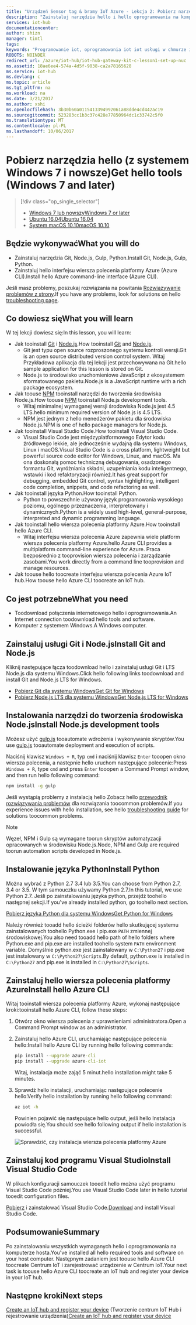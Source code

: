 ```yaml
---
title: "Urządzeń Sensor tag & bramy IoT Azure - Lekcja 2: Pobierz narzędzia (system Windows) | Dokumentacja firmy Microsoft"
description: "Zainstaluj narzędzia hello i hello oprogramowania na komputerze hosta z systemem Windows, tworzenia Centrum IoT i zarejestrować urządzenie w Centrum IoT hello."
services: iot-hub
documentationcenter: 
author: shizn
manager: timtl
tags: 
keywords: "Programowanie iot, oprogramowania iot iot usługi w chmurze internet rzeczy oprogramowania, azure cli, zainstaluj oprogramowanie git w systemie windows, system gulp Uruchom, zainstalowania systemu operacyjnego windows node js, instalowania npm w systemie windows, zainstaluj python w systemie windows"
ROBOTS: NOINDEX
redirect_url: /azure/iot-hub/iot-hub-gateway-kit-c-lesson1-set-up-nuc
ms.assetid: 18ae6ee4-574a-4d5f-9838-ca2a78165628
ms.service: iot-hub
ms.devlang: c
ms.topic: article
ms.tgt_pltfrm: na
ms.workload: na
ms.date: 3/21/2017
ms.author: xshi
ms.openlocfilehash: 3b30b60a0115413394992061a88dde4cd442ac19
ms.sourcegitcommit: 523283cc1b3c37c428e77850964dc1c33742c5f0
ms.translationtype: MT
ms.contentlocale: pl-PL
ms.lasthandoff: 10/06/2017
---
```

# <a name="get-hello-tools-windows-7-and-later"></a><span data-ttu-id="4e0f6-104">Pobierz narzędzia hello (z systemem Windows 7 i nowsze)</span><span class="sxs-lookup"><span data-stu-id="4e0f6-104">Get hello tools (Windows 7 and later)</span></span>
> [!div class="op_single_selector"]
> * [<span data-ttu-id="4e0f6-105">Windows 7 lub nowszy</span><span class="sxs-lookup"><span data-stu-id="4e0f6-105">Windows 7 or later</span></span>](iot-hub-gateway-kit-c-lesson2-get-the-tools-win32.md)
> * [<span data-ttu-id="4e0f6-106">Ubuntu 16.04</span><span class="sxs-lookup"><span data-stu-id="4e0f6-106">Ubuntu 16.04</span></span>](iot-hub-gateway-kit-c-lesson2-get-the-tools-ubuntu.md)
> * [<span data-ttu-id="4e0f6-107">System macOS 10.10</span><span class="sxs-lookup"><span data-stu-id="4e0f6-107">macOS 10.10</span></span>](iot-hub-gateway-kit-c-lesson2-get-the-tools-mac.md)

## <a name="what-you-will-do"></a><span data-ttu-id="4e0f6-108">Będzie wykonywać</span><span class="sxs-lookup"><span data-stu-id="4e0f6-108">What you will do</span></span>

- <span data-ttu-id="4e0f6-109">Zainstaluj narzędzia Git, Node.js, Gulp, Python.</span><span class="sxs-lookup"><span data-stu-id="4e0f6-109">Install Git, Node.js, Gulp, Python.</span></span>
- <span data-ttu-id="4e0f6-110">Zainstaluj hello interfejsu wiersza polecenia platformy Azure (Azure CLI).</span><span class="sxs-lookup"><span data-stu-id="4e0f6-110">Install hello Azure command-line interface (Azure CLI).</span></span> 

<span data-ttu-id="4e0f6-111">Jeśli masz problemy, poszukaj rozwiązania na powitania [Rozwiązywanie problemów z strony](iot-hub-gateway-kit-c-troubleshooting.md).</span><span class="sxs-lookup"><span data-stu-id="4e0f6-111">If you have any problems, look for solutions on hello [troubleshooting page](iot-hub-gateway-kit-c-troubleshooting.md).</span></span>

## <a name="what-you-will-learn"></a><span data-ttu-id="4e0f6-112">Co dowiesz się</span><span class="sxs-lookup"><span data-stu-id="4e0f6-112">What you will learn</span></span>

<span data-ttu-id="4e0f6-113">W tej lekcji dowiesz się:</span><span class="sxs-lookup"><span data-stu-id="4e0f6-113">In this lesson, you will learn:</span></span>

- <span data-ttu-id="4e0f6-114">Jak tooinstall [Git](https://git-scm.com/) i [Node.js](https://nodejs.org/en/).</span><span class="sxs-lookup"><span data-stu-id="4e0f6-114">How tooinstall [Git](https://git-scm.com/) and [Node.js](https://nodejs.org/en/).</span></span>
  - <span data-ttu-id="4e0f6-115">Git jest typu open source rozproszonego systemu kontroli wersji.</span><span class="sxs-lookup"><span data-stu-id="4e0f6-115">Git is an open source distributed version control system.</span></span> <span data-ttu-id="4e0f6-116">Witaj Przykładowa aplikacja dla tej lekcji jest przechowywana na Git.</span><span class="sxs-lookup"><span data-stu-id="4e0f6-116">hello sample application for this lesson is stored on Git.</span></span>
  - <span data-ttu-id="4e0f6-117">Node.js to środowisko uruchomieniowe JavaScript z ekosystemem sformatowanego pakietu.</span><span class="sxs-lookup"><span data-stu-id="4e0f6-117">Node.js is a JavaScript runtime with a rich package ecosystem.</span></span>
- <span data-ttu-id="4e0f6-118">Jak toouse [NPM](https://www.npmjs.com/) tooinstall narzędzi do tworzenia środowiska Node.js.</span><span class="sxs-lookup"><span data-stu-id="4e0f6-118">How toouse [NPM](https://www.npmjs.com/) tooinstall Node.js development tools.</span></span>
  - <span data-ttu-id="4e0f6-119">Witaj minimalnej wymaganej wersji środowiska Node.js jest 4.5 LTS.</span><span class="sxs-lookup"><span data-stu-id="4e0f6-119">hello minimum required version of Node.js is 4.5 LTS.</span></span>
  - <span data-ttu-id="4e0f6-120">NPM jest jednym z hello menedżerów pakietu dla środowiska Node.js.</span><span class="sxs-lookup"><span data-stu-id="4e0f6-120">NPM is one of hello package managers for Node.js.</span></span>
- <span data-ttu-id="4e0f6-121">Jak tooinstall Visual Studio Code.</span><span class="sxs-lookup"><span data-stu-id="4e0f6-121">How tooinstall Visual Studio Code.</span></span>
  - <span data-ttu-id="4e0f6-122">Visual Studio Code jest międzyplatformowego Edytor kodu źródłowego lekkie, ale jednocześnie wydajną dla systemu Windows, Linux i macOS.</span><span class="sxs-lookup"><span data-stu-id="4e0f6-122">Visual Studio Code is a cross platform, lightweight but powerful source code editor for Windows, Linux, and macOS.</span></span> <span data-ttu-id="4e0f6-123">Ma ona doskonałą pomoc techniczną debugowania, osadzonego formantu Git, wyróżniania składni, uzupełniania kodu inteligentnego, wstawki i kod refaktoryzacji również.</span><span class="sxs-lookup"><span data-stu-id="4e0f6-123">It has great support for debugging, embedded Git control, syntax highlighting, intelligent code completion, snippets, and code refactoring as well.</span></span>
- <span data-ttu-id="4e0f6-124">Jak tooinstall języka Python.</span><span class="sxs-lookup"><span data-stu-id="4e0f6-124">How tooinstall Python.</span></span>
  - <span data-ttu-id="4e0f6-125">Python to powszechnie używany język programowania wysokiego poziomu, ogólnego przeznaczenia, interpretowany i dynamicznych.</span><span class="sxs-lookup"><span data-stu-id="4e0f6-125">Python is a widely used high-level, general-purpose, interpreted and dynamic programming language.</span></span>
- <span data-ttu-id="4e0f6-126">Jak tooinstall hello wiersza polecenia platformy Azure.</span><span class="sxs-lookup"><span data-stu-id="4e0f6-126">How tooinstall hello Azure CLI.</span></span>
  - <span data-ttu-id="4e0f6-127">Witaj interfejsu wiersza polecenia Azure zapewnia wiele platform wiersza polecenia platformy Azure.</span><span class="sxs-lookup"><span data-stu-id="4e0f6-127">hello Azure CLI provides a multiplatform command-line experience for Azure.</span></span> <span data-ttu-id="4e0f6-128">Praca bezpośrednio z tooprovision wiersza polecenia i zarządzanie zasobami.</span><span class="sxs-lookup"><span data-stu-id="4e0f6-128">You work directly from a command line tooprovision and manage resources.</span></span>
- <span data-ttu-id="4e0f6-129">Jak toouse hello toocreate interfejsu wiersza polecenia Azure IoT hub.</span><span class="sxs-lookup"><span data-stu-id="4e0f6-129">How toouse hello Azure CLI toocreate an IoT hub.</span></span>

## <a name="what-you-need"></a><span data-ttu-id="4e0f6-130">Co jest potrzebne</span><span class="sxs-lookup"><span data-stu-id="4e0f6-130">What you need</span></span>

- <span data-ttu-id="4e0f6-131">Toodownload połączenia internetowego hello i oprogramowania.</span><span class="sxs-lookup"><span data-stu-id="4e0f6-131">An Internet connection toodownload hello tools and software.</span></span>
- <span data-ttu-id="4e0f6-132">Komputer z systemem Windows.</span><span class="sxs-lookup"><span data-stu-id="4e0f6-132">A Windows computer.</span></span>

## <a name="install-git-and-nodejs"></a><span data-ttu-id="4e0f6-133">Zainstaluj usługi Git i Node.js</span><span class="sxs-lookup"><span data-stu-id="4e0f6-133">Install Git and Node.js</span></span>

<span data-ttu-id="4e0f6-134">Kliknij następujące łącza toodownload hello i zainstaluj usługi Git i LTS Node.js dla systemu Windows.</span><span class="sxs-lookup"><span data-stu-id="4e0f6-134">Click hello following links toodownload and install Git and Node.js LTS for Windows.</span></span>

- [<span data-ttu-id="4e0f6-135">Pobierz Git dla systemu Windows</span><span class="sxs-lookup"><span data-stu-id="4e0f6-135">Get Git for Windows</span></span>](https://git-scm.com/download/win/)
- [<span data-ttu-id="4e0f6-136">Pobierz Node.js LTS dla systemu Windows</span><span class="sxs-lookup"><span data-stu-id="4e0f6-136">Get Node.js LTS for Windows</span></span>](https://nodejs.org/en/)

## <a name="install-nodejs-development-tools"></a><span data-ttu-id="4e0f6-137">Instalowania narzędzi do tworzenia środowiska Node.js</span><span class="sxs-lookup"><span data-stu-id="4e0f6-137">Install Node.js development tools</span></span>

<span data-ttu-id="4e0f6-138">Możesz użyć [gulp.js](http://gulpjs.com/) tooautomate wdrożenia i wykonywanie skryptów.</span><span class="sxs-lookup"><span data-stu-id="4e0f6-138">You use [gulp.js](http://gulpjs.com/) tooautomate deployment and execution of scripts.</span></span>

<span data-ttu-id="4e0f6-139">Naciśnij klawisz `Windows + R`, typ `cmd` i naciśnij klawisz `Enter` tooopen okno wiersza polecenia, a następnie hello uruchom następujące polecenie:</span><span class="sxs-lookup"><span data-stu-id="4e0f6-139">Press `Windows + R`, type `cmd` and press `Enter` tooopen a Command Prompt window, and then run hello following command:</span></span>

```cmd
npm install -g gulp
```

<span data-ttu-id="4e0f6-140">Jeśli wystąpią problemy z instalacją hello Zobacz hello [przewodnik rozwiązywania problemów](iot-hub-gateway-kit-c-troubleshooting.md) dla rozwiązania toocommon problemów.</span><span class="sxs-lookup"><span data-stu-id="4e0f6-140">If you experience issues with hello installation, see hello [troubleshooting guide](iot-hub-gateway-kit-c-troubleshooting.md) for solutions toocommon problems.</span></span>

> [!Note]
> <span data-ttu-id="4e0f6-141">Węzeł, NPM i Gulp są wymagane toorun skryptów automatyzacji opracowanych w środowisku Node.js.</span><span class="sxs-lookup"><span data-stu-id="4e0f6-141">Node, NPM and Gulp are required toorun automation scripts developed in Node.js.</span></span>

## <a name="install-python"></a><span data-ttu-id="4e0f6-142">Instalowanie języka Python</span><span class="sxs-lookup"><span data-stu-id="4e0f6-142">Install Python</span></span>

<span data-ttu-id="4e0f6-143">Można wybrać z Python 2.7 3.4 lub 3.5.</span><span class="sxs-lookup"><span data-stu-id="4e0f6-143">You can choose from Python 2.7, 3.4 or 3.5.</span></span> <span data-ttu-id="4e0f6-144">W tym samouczku używamy Python 2.7.</span><span class="sxs-lookup"><span data-stu-id="4e0f6-144">In this tutorial, we use Python 2.7.</span></span> <span data-ttu-id="4e0f6-145">Jeśli po zainstalowaniu języka python, przejdź toohello następnej sekcji.</span><span class="sxs-lookup"><span data-stu-id="4e0f6-145">If you've already installed python, go toohello next section.</span></span>

[<span data-ttu-id="4e0f6-146">Pobierz języka Python dla systemu Windows</span><span class="sxs-lookup"><span data-stu-id="4e0f6-146">Get Python for Windows</span></span>](https://www.python.org/downloads/)

<span data-ttu-id="4e0f6-147">Należy również tooadd hello ścieżki folderów hello skutkującej systemu zainstalowanych toohello Python.exe i pip.exe `PATH` zmiennej środowiskowej.</span><span class="sxs-lookup"><span data-stu-id="4e0f6-147">You also need tooadd hello path of hello folders where Python.exe and pip.exe are installed toohello system `PATH` environment variable.</span></span> <span data-ttu-id="4e0f6-148">Domyślnie python.exe jest zainstalowany w `C:\Python27` i pip.exe jest instalowany w `C:\Python27\Scripts`.</span><span class="sxs-lookup"><span data-stu-id="4e0f6-148">By default, python.exe is installed in `C:\Python27` and pip.exe is installed in `C:\Python27\Scripts`.</span></span>

## <a name="install-hello-azure-cli"></a><span data-ttu-id="4e0f6-149">Zainstaluj hello wiersza polecenia platformy Azure</span><span class="sxs-lookup"><span data-stu-id="4e0f6-149">Install hello Azure CLI</span></span>

<span data-ttu-id="4e0f6-150">Witaj tooinstall wiersza polecenia platformy Azure, wykonaj następujące kroki:</span><span class="sxs-lookup"><span data-stu-id="4e0f6-150">tooinstall hello Azure CLI, follow these steps:</span></span>

1. <span data-ttu-id="4e0f6-151">Otwórz okno wiersza polecenia z uprawnieniami administratora.</span><span class="sxs-lookup"><span data-stu-id="4e0f6-151">Open a Command Prompt window as an administrator.</span></span>

2. <span data-ttu-id="4e0f6-152">Zainstaluj hello Azure CLI, uruchamiając następujące polecenia hello:</span><span class="sxs-lookup"><span data-stu-id="4e0f6-152">Install hello Azure CLI by running hello following commands:</span></span>

   ```cmd
   pip install --upgrade azure-cli
   pip install --upgrade azure-cli-iot
   ```

   <span data-ttu-id="4e0f6-153">Witaj, instalacja może zająć 5 minut.</span><span class="sxs-lookup"><span data-stu-id="4e0f6-153">hello installation might take 5 minutes.</span></span>

3. <span data-ttu-id="4e0f6-154">Sprawdź hello instalacji, uruchamiając następujące polecenie hello:</span><span class="sxs-lookup"><span data-stu-id="4e0f6-154">Verify hello installation by running hello following command:</span></span>

   ```cmd
   az iot -h
   ```

   <span data-ttu-id="4e0f6-155">Powinien pojawić się następujące hello output, jeśli hello Instalacja powiodła się.</span><span class="sxs-lookup"><span data-stu-id="4e0f6-155">You should see hello following output if hello installation is successful.</span></span>

   ![Sprawdzić, czy instalacja wiersza polecenia platformy Azure](media/iot-hub-gateway-kit-lessons/lesson2/az_iot_help_win.png)

## <a name="install-visual-studio-code"></a><span data-ttu-id="4e0f6-157">Zainstaluj kod programu Visual Studio</span><span class="sxs-lookup"><span data-stu-id="4e0f6-157">Install Visual Studio Code</span></span>

<span data-ttu-id="4e0f6-158">W plikach konfiguracji samouczek tooedit hello można użyć programu Visual Studio Code później.</span><span class="sxs-lookup"><span data-stu-id="4e0f6-158">You use Visual Studio Code later in hello tutorial tooedit configuration files.</span></span>

<span data-ttu-id="4e0f6-159">[Pobierz](https://code.visualstudio.com/docs/setup/windows) i zainstalować Visual Studio Code.</span><span class="sxs-lookup"><span data-stu-id="4e0f6-159">[Download](https://code.visualstudio.com/docs/setup/windows) and install Visual Studio Code.</span></span>

## <a name="summary"></a><span data-ttu-id="4e0f6-160">Podsumowanie</span><span class="sxs-lookup"><span data-stu-id="4e0f6-160">Summary</span></span>

<span data-ttu-id="4e0f6-161">Po zainstalowaniu wszystkich wymaganych hello i oprogramowania na komputerze hosta.</span><span class="sxs-lookup"><span data-stu-id="4e0f6-161">You've installed all hello required tools and software on your host computer.</span></span> <span data-ttu-id="4e0f6-162">Następnym zadaniem jest toouse hello Azure CLI toocreate Centrum IoT i zarejestrować urządzenie w Centrum IoT.</span><span class="sxs-lookup"><span data-stu-id="4e0f6-162">Your next task is toouse hello Azure CLI toocreate an IoT hub and register your device in your IoT hub.</span></span>

## <a name="next-steps"></a><span data-ttu-id="4e0f6-163">Następne kroki</span><span class="sxs-lookup"><span data-stu-id="4e0f6-163">Next steps</span></span>
<span data-ttu-id="4e0f6-164">[Create an IoT hub and register your device](iot-hub-gateway-kit-c-lesson2-register-device.md) (Tworzenie centrum IoT Hub i rejestrowanie urządzenia)</span><span class="sxs-lookup"><span data-stu-id="4e0f6-164">[Create an IoT hub and register your device](iot-hub-gateway-kit-c-lesson2-register-device.md)</span></span>
